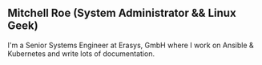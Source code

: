 ## Mitchell Roe (System Administrator && Linux Geek)

<!--
- 🔭 I’m currently working on ...
- 🌱 I’m currently learning how to cope with change
- 👯 I’m looking to collaborate on ...
- 🤔 I’m looking for help with ...
- 💬 Ask me about ...
- 📫 How to reach me: ...
- 😄 Pronouns: ...
- ⚡ Fun fact: ...
-->

I'm a Senior Systems Engineer at Erasys, GmbH where I work on Ansible & Kubernetes and write lots of documentation.
